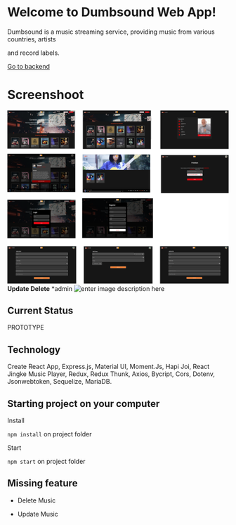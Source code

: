
# Welcome to Dumbsound Web App!

  

Dumbsound is a music streaming service, providing music from various countries, artists

and record labels.

[Go to backend](https://github.com/elcoputra/dw16stn70_dumbsound_backend)

  

# Screenshoot

![ss](https://raw.githubusercontent.com/elcoputra/dw16stn70_dumbsound_frontend/master/SS/all.png)**Update Delete** *admin
![enter image description here](https://i.imgur.com/DnG0l6K.gif)

## Current Status

PROTOTYPE

  

## Technology

  

Create React App, Express.js, Material UI, Moment.Js, Hapi Joi, React Jingke Music Player, Redux, Redux Thunk, Axios, Bycript, Cors, Dotenv, Jsonwebtoken, Sequelize, MariaDB.

  

## Starting project on your computer

Install

`npm install` on project folder

Start

`npm start` on project folder

  

## Missing feature

- Delete Music

- Update Music
